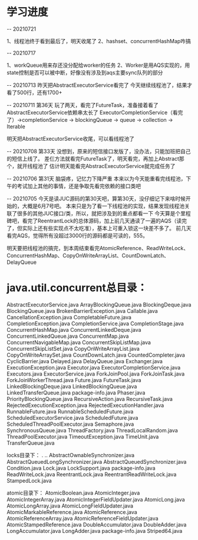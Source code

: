
# 学习进度


-- 20210721

1、线程池终于看到最后了，明天收尾了
2、hashset、concurrentHashMap咋搞


-- 20210717

1、workQueue用来存还没分配给worker的任务
2、Worker是用AQS实现的，用state控制是否可以被中断，好像没有涉及到aqs主要sync队列的部分


-- 20210713
昨天把AbstractExecutorService看完了
今天继续线程池了，结果才看了500行，还有1700+

-- 20210711
第36天
玩了两天，看完了FutureTask，准备接着看了
AbstractExecutorService依赖串太长了
ExecutorCompletionService（看完了）->completionService
												-> blockingQueue -> queue -> collection -> Iterable

明天把AbstractExecutorService收尾，可以看线程池了



-- 20210708
第33天
没想到，原来的短信接口发版了，没办法，只能加班把自己的短信上线了。
差仨方法就看完FutureTask了，明天看完，再加上Abstract那个，就开线程池了
估计明天能看完AbstracExecutorService就完成任务了


-- 20210706
第31天
脑袋疼，记忆力下降严重
本来以为今天能重看完线程池，下午的考试加上其他的事情，还是争取先看完依赖的接口类吧

-- 20210705
今天是读JUC源码的第30天吧，算第30天，没仔细记下来啥时候开始的，大概是6月7号吧。
本来只是为了看一下线程池的实现，结果发现线程池关联了很多的其他JUC接口/类，所以，就把涉及到的重点都看一下
今天算是个里程碑吧，看完了ReentrantLock的总体源码，加上前几天通读了一遍的AQS（读完了，但实际上还有些实现点不太吃准），基本上可重入锁这一块差不多了。
前几天看完AQS，觉得所有没超过3000行的源码都是可读的，555。

明天要把线程池的搞完，到本周结束看完AtomicReference、ReadWriteLock、ConcurrentHashMap、CopyOnWriteArrayList、CountDownLatch、DelayQueue



# java.util.concurrent总目录：
AbstractExecutorService.java
ArrayBlockingQueue.java
BlockingDeque.java
BlockingQueue.java
BrokenBarrierException.java
Callable.java
CancellationException.java
CompletableFuture.java
CompletionException.java
CompletionService.java
CompletionStage.java
ConcurrentHashMap.java
ConcurrentLinkedDeque.java
ConcurrentLinkedQueue.java
ConcurrentMap.java
ConcurrentNavigableMap.java
ConcurrentSkipListMap.java
ConcurrentSkipListSet.java
CopyOnWriteArrayList.java
CopyOnWriteArraySet.java
CountDownLatch.java
CountedCompleter.java
CyclicBarrier.java
Delayed.java
DelayQueue.java
Exchanger.java
ExecutionException.java
Executor.java
ExecutorCompletionService.java
Executors.java
ExecutorService.java
ForkJoinPool.java
ForkJoinTask.java
ForkJoinWorkerThread.java
Future.java
FutureTask.java
LinkedBlockingDeque.java
LinkedBlockingQueue.java
LinkedTransferQueue.java
package-info.java
Phaser.java
PriorityBlockingQueue.java
RecursiveAction.java
RecursiveTask.java
RejectedExecutionException.java
RejectedExecutionHandler.java
RunnableFuture.java
RunnableScheduledFuture.java
ScheduledExecutorService.java
ScheduledFuture.java
ScheduledThreadPoolExecutor.java
Semaphore.java
SynchronousQueue.java
ThreadFactory.java
ThreadLocalRandom.java
ThreadPoolExecutor.java
TimeoutException.java
TimeUnit.java
TransferQueue.java

locks目录下：
.
..
AbstractOwnableSynchronizer.java
AbstractQueuedLongSynchronizer.java
AbstractQueuedSynchronizer.java
Condition.java
Lock.java
LockSupport.java
package-info.java
ReadWriteLock.java
ReentrantLock.java
ReentrantReadWriteLock.java
StampedLock.java

atomic目录下：
AtomicBoolean.java
AtomicInteger.java
AtomicIntegerArray.java
AtomicIntegerFieldUpdater.java
AtomicLong.java
AtomicLongArray.java
AtomicLongFieldUpdater.java
AtomicMarkableReference.java
AtomicReference.java
AtomicReferenceArray.java
AtomicReferenceFieldUpdater.java
AtomicStampedReference.java
DoubleAccumulator.java
DoubleAdder.java
LongAccumulator.java
LongAdder.java
package-info.java
Striped64.java
